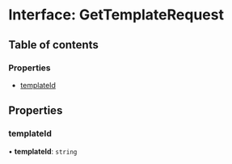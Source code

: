 # Interface: GetTemplateRequest

## Table of contents

### Properties

- [templateId](GetTemplateRequest.md#templateid)

## Properties

### templateId

• **templateId**: `string`
